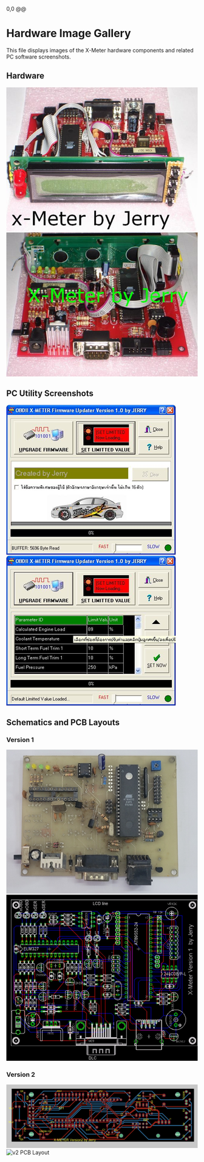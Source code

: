 0,0 @@
# Hardware Image Gallery

This file displays images of the X-Meter hardware components and related PC software screenshots.

## Hardware
![Front View of the X-Meter](./FRONT.JPG)
![Rear View of the X-Meter](./REAR.JPG)

## PC Utility Screenshots
![Updater Software](./updater.jpg)
![Warning Limit Feature](./limit.jpg)

## Schematics and PCB Layouts

### Version 1
![v1 Schematic](./X-METER1Eagle/prototype.jpg)
![v1 PCB Layout](./X-METER1Eagle/XMETER1.jpg)

### Version 2
![v2 Schematic](./X-METER2Eagle/pcb.png)
![v2 PCB Layout](./X-METER2Eagle/schematic.jpg)
